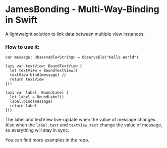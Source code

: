 # JamesBonding - Multi-Way-Binding in Swift

A lightweight solution to link data between multiple view instances. 

### How to use it:
```
var message: Observable<String> = Observable("Hello World")

lazy var textView: BoundTextView {
  let textView = BoundTextView()
  textView.bind(message) // 
  return textView
}()

lazy var label: BoundLabel {
  let label = BoundLabel()
  label.bind(message)  
  return label
}()
```

The label and textView live-update when the value of message changes. 
Also when the `label.text` and `textView.text` change the value of message, so everything will stay in sync.

You can find more examples in the repo.

